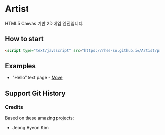 # Artist

HTML5 Canvas 기반 2D 게임 엔진입니다.

## How to start

```html
<script type="text/javascript" src="https://rhea-so.github.io/Artist/product/artist.js"></script>
```

## Examples

- "Hello" text page - [Move](https://rhea-so.github.io/Artist/product/hello)

## Support Git History

### Credits

Based on these amazing projects:

- Jeong Hyeon Kim
